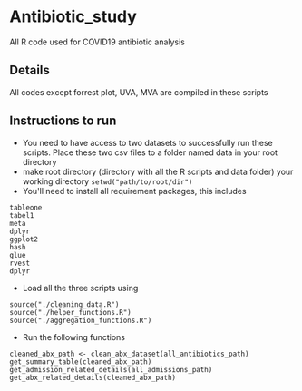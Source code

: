 # Antibiotic_study
All R code used for COVID19 antibiotic analysis

## Details
All codes except forrest plot, UVA, MVA are compiled in these scripts

## Instructions to run
* You need to have access to two datasets to successfully run these scripts. Place these two csv files to a folder named data in your root directory
* make root directory (directory with all the R scripts and data folder) your working directory ```setwd("path/to/root/dir")```
* You'll need to install all requirement packages, this includes
```
tableone
tabel1
meta
dplyr
ggplot2
hash
glue
rvest
dplyr
```
* Load all the three scripts using 
```
source("./cleaning_data.R")
source("./helper_functions.R")
source("./aggregation_functions.R")
```
* Run the following functions
```
cleaned_abx_path <- clean_abx_dataset(all_antibiotics_path)
get_summary_table(cleaned_abx_path)
get_admission_related_details(all_admissions_path)
get_abx_related_details(cleaned_abx_path)
```

